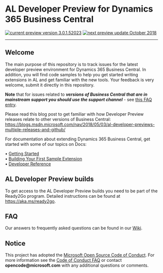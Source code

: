 ﻿
# AL Developer Preview for Dynamics 365 Business Central
  [![current preview version 3.0.1.52023](https://img.shields.io/badge/Current_Preview_Version-3.0.1.52023-orange.svg?style=flat-square)](https://github.com/Microsoft/AL/milestone/19) [![next preview update October 2018](https://img.shields.io/badge/Next_Preview_Update-May_2019-blue.svg?style=flat-square)](https://github.com/Microsoft/AL/milestone/23)

---

## Welcome
The main purpose of this repository is to track issues for the latest developer preview environment for Dynamics 365 Business Central. In addition, you will find code samples to help you get started writing extensions in AL and get familiar with the new tools. Your feedback is very welcome, submit it directly in this repository.

**Note** that for issues related to ***versions of Business Central that are in mainstream support you should use the support channel*** - see [this FAQ entry](https://github.com/Microsoft/AL/wiki/Frequently-Asked-Questions#i-found-an-issue-in-a-version-of-the-product-that-is-not-the-latest-what-do-i-do).

Please read this blog post to get familiar with how Developer Preview releases relate to other versions of Business Central:
https://blogs.msdn.microsoft.com/nav/2018/05/03/al-developer-previews-multiple-releases-and-github/

For documentation about extending Dynamics 365 Business Central, get started with some of our topics on Docs: 

•	[Getting Started](https://docs.microsoft.com/en-us/dynamics-nav/developer/devenv-get-started)   
•	[Building Your First Sample Extension](https://docs.microsoft.com/en-us/dynamics-nav/developer/devenv-extension-example)  
•	[Developer Reference](https://docs.microsoft.com/en-us/dynamics-nav/)  

## AL Developer Preview builds
To get access to the AL Developer Preview builds you need to be part of the Ready2Go program. Detailed instructions can be found at https://aka.ms/ready2go.

## FAQ
Our answers to frequently asked questions can be found in our [Wiki](https://github.com/Microsoft/AL/wiki/Frequently-Asked-Questions).

## Notice
This project has adopted the [Microsoft Open Source Code of Conduct](https://opensource.microsoft.com/codeofconduct/). For more information see the [Code of Conduct FAQ](https://opensource.microsoft.com/codeofconduct/faq/) or contact __opencode@microsoft.com__ with any additional questions or comments.
